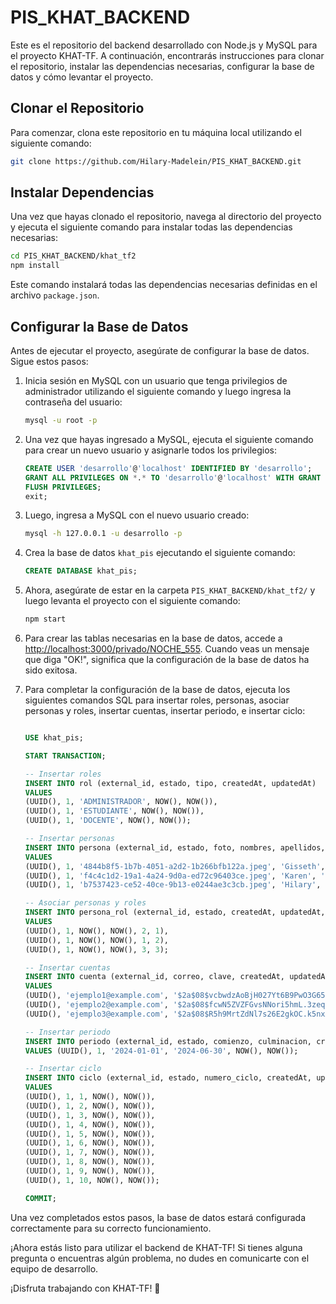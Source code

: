 # PIS_KHAT_BACKEND

Este es el repositorio del backend desarrollado con Node.js y MySQL para el proyecto KHAT-TF. A continuación, encontrarás instrucciones para clonar el repositorio, instalar las dependencias necesarias, configurar la base de datos y cómo levantar el proyecto.

## Clonar el Repositorio

Para comenzar, clona este repositorio en tu máquina local utilizando el siguiente comando:

```bash
git clone https://github.com/Hilary-Madelein/PIS_KHAT_BACKEND.git
```

## Instalar Dependencias

Una vez que hayas clonado el repositorio, navega al directorio del proyecto y ejecuta el siguiente comando para instalar todas las dependencias necesarias:

```bash
cd PIS_KHAT_BACKEND/khat_tf2
npm install
```

Este comando instalará todas las dependencias necesarias definidas en el archivo `package.json`.

## Configurar la Base de Datos

Antes de ejecutar el proyecto, asegúrate de configurar la base de datos. Sigue estos pasos:

1. Inicia sesión en MySQL con un usuario que tenga privilegios de administrador utilizando el siguiente comando y luego ingresa la contraseña del usuario:

    ```bash
    mysql -u root -p
    ```

2. Una vez que hayas ingresado a MySQL, ejecuta el siguiente comando para crear un nuevo usuario y asignarle todos los privilegios:

    ```sql
    CREATE USER 'desarrollo'@'localhost' IDENTIFIED BY 'desarrollo';
    GRANT ALL PRIVILEGES ON *.* TO 'desarrollo'@'localhost' WITH GRANT OPTION;
    FLUSH PRIVILEGES;
    exit;
    ```

3. Luego, ingresa a MySQL con el nuevo usuario creado:

    ```bash
    mysql -h 127.0.0.1 -u desarrollo -p
    ```

4. Crea la base de datos `khat_pis` ejecutando el siguiente comando:

    ```sql
    CREATE DATABASE khat_pis;
    ```

5. Ahora, asegúrate de estar en la carpeta `PIS_KHAT_BACKEND/khat_tf2/` y luego levanta el proyecto con el siguiente comando:

    ```bash
    npm start
    ```

6. Para crear las tablas necesarias en la base de datos, accede a [http://localhost:3000/privado/NOCHE_555](http://localhost:3000/privado/NOCHE_555). Cuando veas un mensaje que diga "OK!", significa que la configuración de la base de datos ha sido exitosa.

7. Para completar la configuración de la base de datos, ejecuta los siguientes comandos SQL para insertar roles, personas, asociar personas y roles, insertar cuentas, insertar periodo, e insertar ciclo:

    ```sql

    USE khat_pis;

    START TRANSACTION;

    -- Insertar roles
    INSERT INTO rol (external_id, estado, tipo, createdAt, updatedAt) 
    VALUES 
    (UUID(), 1, 'ADMINISTRADOR', NOW(), NOW()),
    (UUID(), 1, 'ESTUDIANTE', NOW(), NOW()),
    (UUID(), 1, 'DOCENTE', NOW(), NOW());

    -- Insertar personas
    INSERT INTO persona (external_id, estado, foto, nombres, apellidos, tipo_identificacion, identificacion, fecha_nacimiento, telefono, direccion, createdAt, updatedAt) 
    VALUES 
    (UUID(), 1, '4844b8f5-1b7b-4051-a2d2-1b266bfb122a.jpeg', 'Gisseth', 'Freire', 'CEDULA', '1234567890', '1990-05-15 00:00:00', '+1234567890', '123 Main St, City', '2023-01-01 12:00:00', '2023-01-01 12:00:00'),
    (UUID(), 1, 'f4c4c1d2-19a1-4a24-9d0a-ed72c96403ce.jpeg', 'Karen', 'Gonzaga', 'CEDULA', '1234567899', '1985-10-20 00:00:00', '+1234567890', '456 Oak St, Town', '2023-01-02 12:00:00', '2023-01-02 12:00:00'),
    (UUID(), 1, 'b7537423-ce52-40ce-9b13-e0244ae3c3cb.jpeg', 'Hilary', 'Calva', 'CEDULA', '9876543210', '1975-03-08 00:00:00', '+1234567890', '789 Elm St, Village', '2023-01-03 12:00:00', '2023-01-03 12:00:00');

    -- Asociar personas y roles
    INSERT INTO persona_rol (external_id, estado, createdAt, updatedAt, id_persona, id_rol) 
    VALUES 
    (UUID(), 1, NOW(), NOW(), 2, 1),
    (UUID(), 1, NOW(), NOW(), 1, 2),
    (UUID(), 1, NOW(), NOW(), 3, 3);

    -- Insertar cuentas
    INSERT INTO cuenta (external_id, correo, clave, createdAt, updatedAt, id_persona) 
    VALUES 
    (UUID(), 'ejemplo1@example.com', '$2a$08$vcbwdzAoBjH027Yt6B9PwO3G65afLhrMfejne1EJ7uoPGuLslHLC6', NOW(), NOW(), 2),
    (UUID(), 'ejemplo2@example.com', '$2a$08$fcwN5ZVZFGvsNNori5hmL.3zeqzD.KCsdxeGs3bDcPu3iZLwNs8Dq', NOW(), NOW(), 1),
    (UUID(), 'ejemplo3@example.com', '$2a$08$R5h9MrtZdNl7s26E2gkOC.k5nxXIhpD5qbpB2l5a0HXl1THYoVQ2O', NOW(), NOW(), 3);

    -- Insertar periodo
    INSERT INTO periodo (external_id, estado, comienzo, culminacion, createdAt, updatedAt)
    VALUES (UUID(), 1, '2024-01-01', '2024-06-30', NOW(), NOW());

    -- Insertar ciclo
    INSERT INTO ciclo (external_id, estado, numero_ciclo, createdAt, updatedAt) 
    VALUES
    (UUID(), 1, 1, NOW(), NOW()),
    (UUID(), 1, 2, NOW(), NOW()),
    (UUID(), 1, 3, NOW(), NOW()),
    (UUID(), 1, 4, NOW(), NOW()),
    (UUID(), 1, 5, NOW(), NOW()),
    (UUID(), 1, 6, NOW(), NOW()),
    (UUID(), 1, 7, NOW(), NOW()),
    (UUID(), 1, 8, NOW(), NOW()),
    (UUID(), 1, 9, NOW(), NOW()),
    (UUID(), 1, 10, NOW(), NOW());

    COMMIT;
    ```

Una vez completados estos pasos, la base de datos estará configurada correctamente para su correcto funcionamiento.

¡Ahora estás listo para utilizar el backend de KHAT-TF! Si tienes alguna pregunta o encuentras algún problema, no dudes en comunicarte con el equipo de desarrollo.

¡Disfruta trabajando con KHAT-TF! 🚀